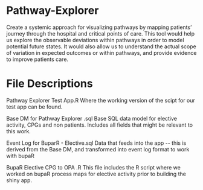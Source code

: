 # Pathway-Explorer
Create a systemic approach for visualizing pathways by mapping patients’ journey through the hospital and critical points of care.  This tool would help us explore the observable deviations within pathways in order to model potential future states. It would also allow us to understand the actual scope of variation in expected outcomes or within pathways, and provide evidence to improve patients care.



# File Descriptions

Pathway Explorer Test App.R
  Where the working version of the scipt for our test app can be found.
 
Base DM for Pathway Explorer .sql
  Base SQL data model for elective activity, CPGs and non patients. Includes all fields that might be relevant to this work. 
  
Event Log for BuparR - Elective.sql
  Data that feeds into the app -- this is derived from the Base DM, and transformed into event log format to work with bupaR

BupaR Elective CPG to OPA .R
  This file includes the R script where we worked on bupaR process maps for elective activity prior to building the shiny app. 


  
